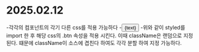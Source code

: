# 2025.02.12
-각각의 컴포넌트의 각기 다른 css를 적용 가능하다
-<button className={styled.btn}>{text}</button>
-위와 같이 styled를 import 한 후 해당 css의 .btn 속성을 적용 시킨다.
 이때 className은 랜덤으로 지정 된다.
 떄문에 className이 소스에 겹친다 하여도 각각 분할 하여 지정 가능하다.
